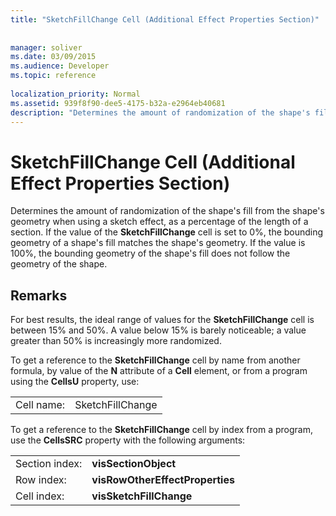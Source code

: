 ```yaml
---
title: "SketchFillChange Cell (Additional Effect Properties Section)"
 
 
manager: soliver
ms.date: 03/09/2015
ms.audience: Developer
ms.topic: reference
 
localization_priority: Normal
ms.assetid: 939f8f90-dee5-4175-b32a-e2964eb40681
description: "Determines the amount of randomization of the shape's fill from the shape's geometry when using a sketch effect, as a percentage of the length of a section. If the value of the SketchFillChange cell is set to 0%, the bounding geometry of a shape's fill matches the shape's geometry. If the value is 100%, the bounding geometry of the shape's fill does not follow the geometry of the shape."
---
```


# SketchFillChange Cell (Additional Effect Properties Section)

Determines the amount of randomization of the shape's fill from the shape's geometry when using a sketch effect, as a percentage of the length of a section. If the value of the **SketchFillChange** cell is set to 0%, the bounding geometry of a shape's fill matches the shape's geometry. If the value is 100%, the bounding geometry of the shape's fill does not follow the geometry of the shape. 
  
## Remarks

For best results, the ideal range of values for the **SketchFillChange** cell is between 15% and 50%. A value below 15% is barely noticeable; a value greater than 50% is increasingly more randomized. 
  
To get a reference to the **SketchFillChange** cell by name from another formula, by value of the **N** attribute of a **Cell** element, or from a program using the **CellsU** property, use: 
  
|||
|:-----|:-----|
| Cell name:  <br/> | SketchFillChange  <br/> |
   
To get a reference to the **SketchFillChange** cell by index from a program, use the **CellsSRC** property with the following arguments: 
  
|||
|:-----|:-----|
| Section index:  <br/> |**visSectionObject** <br/> |
| Row index:  <br/> |**visRowOtherEffectProperties** <br/> |
| Cell index:  <br/> |**visSketchFillChange** <br/> |
   

